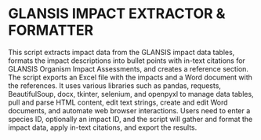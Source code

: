# GLANSIS IMPACT EXTRACTOR & FORMATTER
This script extracts impact data from the GLANSIS impact data tables, formats the impact descriptions into bullet points with in-text citations for GLANSIS Organism Impact Assessments, and creates a reference section. The script exports an Excel file with the impacts and a Word document with the references. It uses various libraries such as pandas, requests, BeautifulSoup, docx, tkinter, selenium, and openpyxl to manage data tables, pull and parse HTML content, edit text strings, create and edit Word documents, and automate web browser interactions. Users need to enter a species ID, optionally an impact ID, and the script will gather and format the impact data, apply in-text citations, and export the results.
